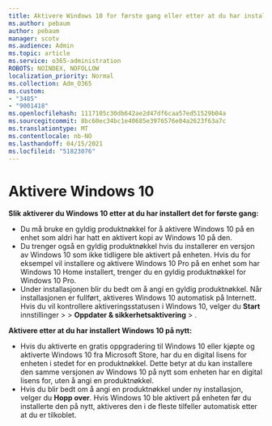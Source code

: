 ```yaml
---
title: Aktivere Windows 10 for første gang eller etter at du har installert på nytt
ms.author: pebaum
author: pebaum
manager: scotv
ms.audience: Admin
ms.topic: article
ms.service: o365-administration
ROBOTS: NOINDEX, NOFOLLOW
localization_priority: Normal
ms.collection: Adm_O365
ms.custom:
- "3485"
- "9001418"
ms.openlocfilehash: 1117105c30db642ae2d47df6caa57ed51529b04a
ms.sourcegitcommit: 8bc60ec34bc1e40685e3976576e04a2623f63a7c
ms.translationtype: MT
ms.contentlocale: nb-NO
ms.lasthandoff: 04/15/2021
ms.locfileid: "51823076"
---
```

# <a name="activate-windows-10"></a>Aktivere Windows 10

**Slik aktiverer du Windows 10 etter at du har installert det for første gang:**

- Du må bruke en gyldig produktnøkkel for å aktivere Windows 10 på en enhet som aldri har hatt en aktivert kopi av Windows 10 på den.
- Du trenger også en gyldig produktnøkkel hvis du installerer en versjon av Windows 10 som ikke tidligere ble aktivert på enheten. Hvis du for eksempel vil installere og aktivere Windows 10 Pro på en enhet som har Windows 10 Home installert, trenger du en gyldig produktnøkkel for Windows 10 Pro.
- Under installasjonen blir du bedt om å angi en gyldig produktnøkkel. Når installasjonen er fullført, aktiveres Windows 10 automatisk på Internett. Hvis du vil kontrollere aktiveringsstatusen i Windows 10, velger du **Start** innstillinger >    >  **Oppdater & sikkerhetsaktivering**  >  .

**Aktivere etter at du har installert Windows 10 på nytt:**

- Hvis du aktiverte en gratis oppgradering til Windows 10 eller kjøpte og aktiverte Windows 10 fra Microsoft Store, har du en digital lisens for enheten i stedet for en produktnøkkel. Dette betyr at du kan installere den samme versjonen av Windows 10 på nytt som enheten har en digital lisens for, uten å angi en produktnøkkel.
- Hvis du blir bedt om å angi en produktnøkkel under ny installasjon, velger du **Hopp over**. Hvis Windows 10 ble aktivert på enheten før du installerte den på nytt, aktiveres den i de fleste tilfeller automatisk etter at du er tilkoblet.
